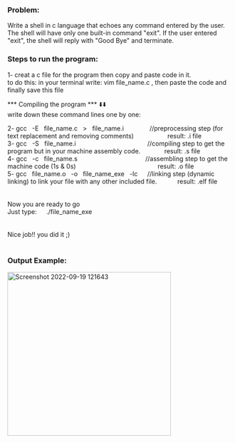 ### Problem:  <br>
Write a shell in c language that echoes any command entered by the user. 
The shell will have only one built-in command "exit". If the user entered "exit", the shell will reply with "Good Bye" and terminate. <br/>

### Steps to run the program: ###
1- creat a c file for the program then copy and paste code in it.<br>
to do this: in your terminal write: vim file_name.c , then paste the code and finally save this file<br>

*** Compiling the program *** ⬇️⬇️<br>
write down these command lines one by one:<br>

2- gcc &nbsp; -E &nbsp; file_name.c &nbsp;   >  &nbsp; file_name.i  &nbsp; &emsp;&emsp;&emsp; //preprocessing step (for text replacement and removing comments) &nbsp;&nbsp;&nbsp;&nbsp;&emsp;&emsp;&emsp;&emsp;result: .i file<br>
3- gcc &nbsp; -S &nbsp; file_name.i           &nbsp;  &ensp;    &emsp;&emsp;&emsp;&emsp;&emsp;&emsp;  &emsp; &emsp;&emsp;  //compiling step to get the program but in your machine assembly code. &nbsp;&nbsp;&emsp;&emsp;&emsp;result: .s file<br>
4- gcc &nbsp; -c &nbsp; file_name.s          &nbsp;  &ensp;  &emsp;&emsp;&emsp;&emsp;&emsp;&emsp;      &emsp;&emsp;&emsp;//assembling step to get the machine code (1s & 0s) &nbsp;&nbsp;&emsp;&emsp;&emsp;&emsp;&emsp;&emsp;&emsp;&emsp;&emsp;&emsp;&emsp;&emsp; result: .o file<br>
5- gcc &nbsp; file_name.o &nbsp; -o &nbsp; file_name_exe &nbsp; -lc     &emsp;  //linking step (dynamic linking) to link your file with any other included file. &emsp;&emsp;&emsp;result: .elf file<br>          
<br>
Now you are ready to go<br>
Just type: &emsp; ./file_name_exe<br>
<br>
<br>
Nice job!! you did it ;)<br><br>

### Output Example:
 
<img width="367" alt="Screenshot 2022-09-19 121643" src="https://user-images.githubusercontent.com/61296209/190996648-b1e6a99a-c59f-4c1e-b1cc-8df8bfe845dc.png">

